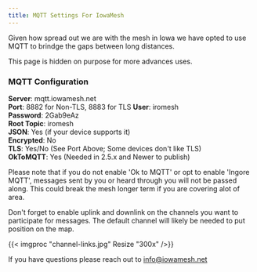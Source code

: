 ```yaml
---
title: MQTT Settings For IowaMesh
---
```


Given how spread out we are with the mesh in Iowa we have opted to use MQTT to brindge the gaps between long distances.

This page is hidden on purpose for more advances uses.

### MQTT Configuration

**Server**: mqtt.iowamesh.net  
**Port**: 8882 for Non-TLS, 8883 for TLS
**User**: iromesh  
**Password**: 2Gab9eAz  
**Root Topic**: iromesh  
**JSON**: Yes (if your device supports it)  
**Encrypted**: No  
**TLS**: Yes/No (See Port Above; Some devices don't like TLS)  
**OkToMQTT**: Yes (Needed in 2.5.x and Newer to publish)

Please note that if you do not enable 'Ok to MQTT' or opt to enable 'Ingore MQTT', messages sent by you or heard through you will not be passed along. This could break the mesh longer term if you are covering alot of area.

Don't forget to enable uplink and downlink on the channels you want to participate for messages. The default channel will likely be needed to put position on the map.

{{< imgproc "channel-links.jpg" Resize "300x" />}}

If you have questions please reach out to <info@iowamesh.net>
